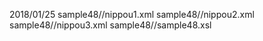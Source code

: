 2018/01/25
sample48//nippou1.xml
sample48//nippou2.xml
sample48//nippou3.xml
sample48//sample48.xsl
